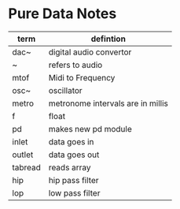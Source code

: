 # Pure Data Notes

| term    | defintion
| ------- | --------------------------------  |
| dac~    | digital audio convertor           |
| ~       | refers to audio                   |
| mtof    | Midi to Frequency                 |
| osc~    | oscillator                        |
| metro   | metronome intervals are in millis |
| f       | float                             |
| pd      | makes new pd module               |
| inlet   | data goes in                      |
| outlet  | data goes out                     |
| tabread | reads array                       |
| hip     | hip pass filter                   |
| lop     | low pass filter                   |
